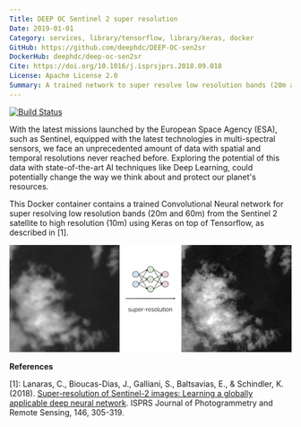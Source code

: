 ```yaml
---
Title: DEEP OC Sentinel 2 super resolution
Date: 2019-01-01
Category: services, library/tensorflow, library/keras, docker
GitHub: https://github.com/deephdc/DEEP-OC-sen2sr
DockerHub: deephdc/deep-oc-sen2sr
Cite: https://doi.org/10.1016/j.isprsjprs.2018.09.018
License: Apache License 2.0
Summary: A trained network to super resolve low resolution bands (20m and 60m) from the Sentinel 2 satellite to high resolution (10m).
---
```


[![Build Status](https://jenkins.indigo-datacloud.eu:8080/buildStatus/icon?job=Pipeline-as-code/DEEP-OC-org/DEEP-OC-sen2sr/master)](https://jenkins.indigo-datacloud.eu:8080/job/Pipeline-as-code/job/DEEP-OC-org/job/DEEP-OC-sen2sr/job/master)

With the latest missions launched by the European Space Agency (ESA), such as Sentinel, equipped with the latest technologies
in multi-spectral sensors, we face an unprecedented amount of data with spatial and temporal resolutions never reached before.
Exploring the potential of this data with state-of-the-art AI techniques like Deep Learning, could potentially change the
way we think about and protect our planet's resources.

This Docker container contains a trained Convolutional Neural network for super resolving low resolution bands
(20m and 60m) from the Sentinel 2 satellite to high resolution (10m) using Keras on top of Tensorflow, as described in [1].

<img class="fit" src="../images/sen2sr.png"/>

**References**

[1]: Lanaras, C., Bioucas-Dias, J., Galliani, S., Baltsavias, E., & Schindler, K. (2018).
[Super-resolution of Sentinel-2 images: Learning a globally applicable deep neural network](https://arxiv.org/abs/1803.04271).
ISPRS Journal of Photogrammetry and Remote Sensing, 146, 305-319.
